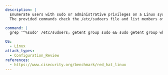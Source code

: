 ```yaml
---
description: |
  Enumerate users with sudo or administrative privileges on a Linux system.
  The provided commands check the /etc/sudoers file and list members of the sudo and wheel groups, aiding in configuration review and security assessment.

command: |
  grep '^%sudo' /etc/sudoers; getent group sudo && sudo getent group wheel

OS:
  - Linux
attack_types:
  - Configuration_Review
references:
  - https://www.cisecurity.org/benchmark/red_hat_linux
---
```


